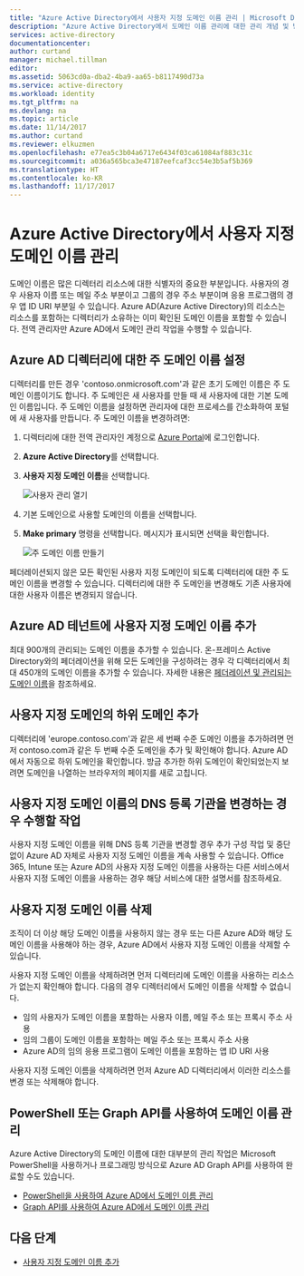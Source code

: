 ```yaml
---
title: "Azure Active Directory에서 사용자 지정 도메인 이름 관리 | Microsoft Docs"
description: "Azure Active Directory에서 도메인 이름 관리에 대한 관리 개념 및 방법"
services: active-directory
documentationcenter: 
author: curtand
manager: michael.tillman
editor: 
ms.assetid: 5063cd0a-dba2-4ba9-aa65-b8117490d73a
ms.service: active-directory
ms.workload: identity
ms.tgt_pltfrm: na
ms.devlang: na
ms.topic: article
ms.date: 11/14/2017
ms.author: curtand
ms.reviewer: elkuzmen
ms.openlocfilehash: e77ea5c3b04a6717e6434f03ca61084af883c31c
ms.sourcegitcommit: a036a565bca3e47187eefcaf3cc54e3b5af5b369
ms.translationtype: HT
ms.contentlocale: ko-KR
ms.lasthandoff: 11/17/2017
---
```

# <a name="managing-custom-domain-names-in-your-azure-active-directory"></a>Azure Active Directory에서 사용자 지정 도메인 이름 관리
도메인 이름은 많은 디렉터리 리소스에 대한 식별자의 중요한 부분입니다. 사용자의 경우 사용자 이름 또는 메일 주소 부분이고 그룹의 경우 주소 부분이며 응용 프로그램의 경우 앱 ID URI 부분일 수 있습니다. Azure AD(Azure Active Directory)의 리소스는 리소스를 포함하는 디렉터리가 소유하는 이미 확인된 도메인 이름을 포함할 수 있습니다. 전역 관리자만 Azure AD에서 도메인 관리 작업을 수행할 수 있습니다.

## <a name="set-the-primary-domain-name-for-your-azure-ad-directory"></a>Azure AD 디렉터리에 대한 주 도메인 이름 설정
디렉터리를 만든 경우 'contoso.onmicrosoft.com'과 같은 초기 도메인 이름은 주 도메인 이름이기도 합니다. 주 도메인은 새 사용자를 만들 때 새 사용자에 대한 기본 도메인 이름입니다. 주 도메인 이름을 설정하면 관리자에 대한 프로세스를 간소화하여 포털에 새 사용자를 만듭니다. 주 도메인 이름을 변경하려면:

1. 디렉터리에 대한 전역 관리자인 계정으로 [Azure Portal](https://portal.azure.com)에 로그인합니다.
2. **Azure Active Directory**를 선택합니다.
3. **사용자 지정 도메인 이름**을 선택합니다.
     
   ![사용자 관리 열기](./media/active-directory-domains-manage-azure-portal/add-custom-domain.png)
4. 기본 도메인으로 사용할 도메인의 이름을 선택합니다.
5. **Make primary** 명령을 선택합니다. 메시지가 표시되면 선택을 확인합니다.
   
   ![주 도메인 이름 만들기](./media/active-directory-domains-manage-azure-portal/make-primary-domain.png)

페더레이션되지 않은 모든 확인된 사용자 지정 도메인이 되도록 디렉터리에 대한 주 도메인 이름을 변경할 수 있습니다. 디렉터리에 대한 주 도메인을 변경해도 기존 사용자에 대한 사용자 이름은 변경되지 않습니다.

## <a name="add-custom-domain-names-to-your-azure-ad-tenant"></a>Azure AD 테넌트에 사용자 지정 도메인 이름 추가
최대 900개의 관리되는 도메인 이름을 추가할 수 있습니다. 온-프레미스 Active Directory와의 페더레이션을 위해 모든 도메인을 구성하려는 경우 각 디렉터리에서 최대 450개의 도메인 이름을 추가할 수 있습니다. 자세한 내용은 [페더레이션 및 관리되는 도메인 이름](https://docs.microsoft.com/azure/active-directory/active-directory-add-domain-concepts#federated-and-managed-domain-names)을 참조하세요.

## <a name="add-subdomains-of-a-custom-domain"></a>사용자 지정 도메인의 하위 도메인 추가
디렉터리에 'europe.contoso.com'과 같은 세 번째 수준 도메인 이름을 추가하려면 먼저 contoso.com과 같은 두 번째 수준 도메인을 추가 및 확인해야 합니다. Azure AD에서 자동으로 하위 도메인을 확인합니다. 방금 추가한 하위 도메인이 확인되었는지 보려면 도메인을 나열하는 브라우저의 페이지를 새로 고칩니다.

## <a name="what-to-do-if-you-change-the-dns-registrar-for-your-custom-domain-name"></a>사용자 지정 도메인 이름의 DNS 등록 기관을 변경하는 경우 수행할 작업
사용자 지정 도메인 이름을 위해 DNS 등록 기관을 변경할 경우 추가 구성 작업 및 중단 없이 Azure AD 자체로 사용자 지정 도메인 이름을 계속 사용할 수 있습니다. Office 365, Intune 또는 Azure AD의 사용자 지정 도메인 이름을 사용하는 다른 서비스에서 사용자 지정 도메인 이름을 사용하는 경우 해당 서비스에 대한 설명서를 참조하세요.

## <a name="delete-a-custom-domain-name"></a>사용자 지정 도메인 이름 삭제
조직이 더 이상 해당 도메인 이름을 사용하지 않는 경우 또는 다른 Azure AD와 해당 도메인 이름을 사용해야 하는 경우, Azure AD에서 사용자 지정 도메인 이름을 삭제할 수 있습니다.

사용자 지정 도메인 이름을 삭제하려면 먼저 디렉터리에 도메인 이름을 사용하는 리소스가 없는지 확인해야 합니다. 다음의 경우 디렉터리에서 도메인 이름을 삭제할 수 없습니다.

* 임의 사용자가 도메인 이름을 포함하는 사용자 이름, 메일 주소 또는 프록시 주소 사용
* 임의 그룹이 도메인 이름을 포함하는 메일 주소 또는 프록시 주소 사용
* Azure AD의 임의 응용 프로그램이 도메인 이름을 포함하는 앱 ID URI 사용

사용자 지정 도메인 이름을 삭제하려면 먼저 Azure AD 디렉터리에서 이러한 리소스를 변경 또는 삭제해야 합니다.

## <a name="use-powershell-or-graph-api-to-manage-domain-names"></a>PowerShell 또는 Graph API를 사용하여 도메인 이름 관리
Azure Active Directory의 도메인 이름에 대한 대부분의 관리 작업은 Microsoft PowerShell을 사용하거나 프로그래밍 방식으로 Azure AD Graph API를 사용하여 완료할 수도 있습니다.

* [PowerShell을 사용하여 Azure AD에서 도메인 이름 관리](https://msdn.microsoft.com/library/azure/e1ef403f-3347-4409-8f46-d72dafa116e0#BKMK_ManageDomains)
* [Graph API를 사용하여 Azure AD에서 도메인 이름 관리](https://msdn.microsoft.com/Library/Azure/Ad/Graph/api/domains-operations)

## <a name="next-steps"></a>다음 단계
* [사용자 지정 도메인 이름 추가](add-custom-domain.md)

